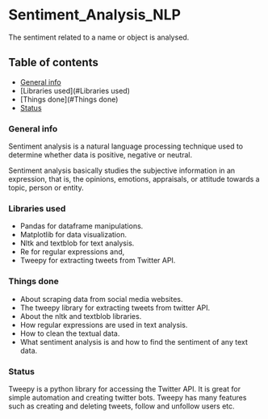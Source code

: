 # Sentiment_Analysis_NLP
The sentiment related to a name or object is analysed.
## Table of contents
* [General info](#general-info)
* [Libraries used](#Libraries used)
* [Things done](#Things done)
* [Status](#status)

### General info
Sentiment analysis is a natural language processing technique used to determine whether data is positive, negative or neutral. 

Sentiment analysis basically studies the subjective information in an expression, that is, the opinions, emotions, appraisals, or attitude towards a topic, person or entity. 
### Libraries used
* Pandas for dataframe manipulations.
* Matplotlib for data visualization.
* Nltk and textblob for text analysis.
* Re for regular expressions and,
* Tweepy for extracting tweets from Twitter API.
### Things done
* About scraping data from social media websites.
* The tweepy library for extracting tweets from twitter API.
* About the nltk and textblob libraries.
* How regular expressions are used in text analysis.
* How to clean the textual data.
* What sentiment analysis is and how to find the sentiment of any text data.

### Status








Tweepy is a python library for accessing the Twitter API. 
It is great for simple automation and creating twitter bots.
Tweepy has many features such as creating and deleting tweets, follow and unfollow users etc.

